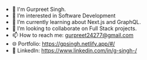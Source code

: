 - 👋 I'm Gurpreet Singh.  
- 🔭 I’m interested in Software Development
- 🌱 I’m currently learning about Next.js and GraphQL.
- 💬 I’m looking to collaborate on Full Stack projects.
- 📫 How to reach me: gurpreet24277@gmail.com
- 🌐 Portfolio: https://gpsingh.netlify.app/#/
- 📎 LinkedIn: https://www.linkedin.com/in/g-singh-/
